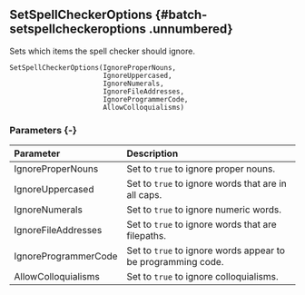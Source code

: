 ## SetSpellCheckerOptions {#batch-setspellcheckeroptions .unnumbered}

Sets which items the spell checker should ignore.

```{sql}
SetSpellCheckerOptions(IgnoreProperNouns,
                       IgnoreUppercased,
                       IgnoreNumerals,
                       IgnoreFileAddresses,
                       IgnoreProgrammerCode,
                       AllowColloquialisms)
```

### Parameters {-}

**Parameter** | **Description**
| :-- | :-- |
IgnoreProperNouns | Set to `true` to ignore proper nouns.
IgnoreUppercased | Set to `true` to ignore words that are in all caps.
IgnoreNumerals | Set to `true` to ignore numeric words.
IgnoreFileAddresses | Set to `true` to ignore words that are filepaths.
IgnoreProgrammerCode | Set to `true` to ignore words appear to be programming code.
AllowColloquialisms | Set to `true` to ignore colloquialisms.
